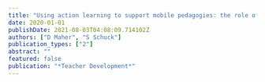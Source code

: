 ```yaml
---
title: "Using action learning to support mobile pedagogies: the role of facilitation"
date: 2020-01-01
publishDate: 2021-08-03T04:08:09.714102Z
authors: ["D Maher", "S Schuck"]
publication_types: ["2"]
abstract: ""
featured: false
publication: "*Teacher Development*"
---
```


